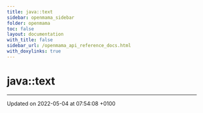 ```yaml
---
title: java::text
sidebar: openmama_sidebar
folder: openmama
toc: false
layout: documentation
with_title: false
sidebar_url: /openmama_api_reference_docs.html
with_doxylinks: true
---
```


# java::text








-------------------------------

Updated on 2022-05-04 at 07:54:08 +0100